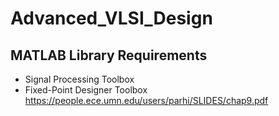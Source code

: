 # Advanced_VLSI_Design

## MATLAB Library Requirements
- Signal Processing Toolbox
- Fixed-Point Designer Toolbox
https://people.ece.umn.edu/users/parhi/SLIDES/chap9.pdf